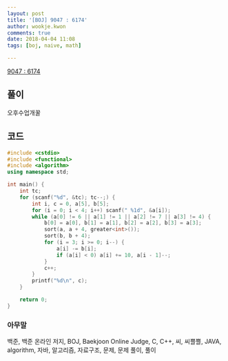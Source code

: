 ```yaml
---
layout: post
title: '[BOJ] 9047 : 6174'
author: wookje.kwon
comments: true
date: 2018-04-04 11:08
tags: [boj, naive, math]

---
```


[9047 : 6174](https://www.acmicpc.net/problem/9047)

## 풀이

오후수업개꿀

## 코드

```cpp
#include <cstdio>
#include <functional>
#include <algorithm>
using namespace std;

int main() {
    int tc;
    for (scanf("%d", &tc); tc--;) {
        int i, c = 0, a[5], b[5];
        for (i = 0; i < 4; i++) scanf(" %1d", &a[i]);
        while (a[0] != 6 || a[1] != 1 || a[2] != 7 || a[3] != 4) {
            b[0] = a[0], b[1] = a[1], b[2] = a[2], b[3] = a[3];
            sort(a, a + 4, greater<int>());
            sort(b, b + 4);
            for (i = 3; i >= 0; i--) {
                a[i] -= b[i];
                if (a[i] < 0) a[i] += 10, a[i - 1]--;
            }
            c++;
        }
        printf("%d\n", c);
    }

    return 0;
}
```

### 아무말  
백준, 백준 온라인 저지, BOJ, Baekjoon Online Judge, C, C++, 씨, 씨쁠쁠, JAVA, algorithm, 자바, 알고리즘, 자료구조, 문제, 문제 풀이, 풀이
